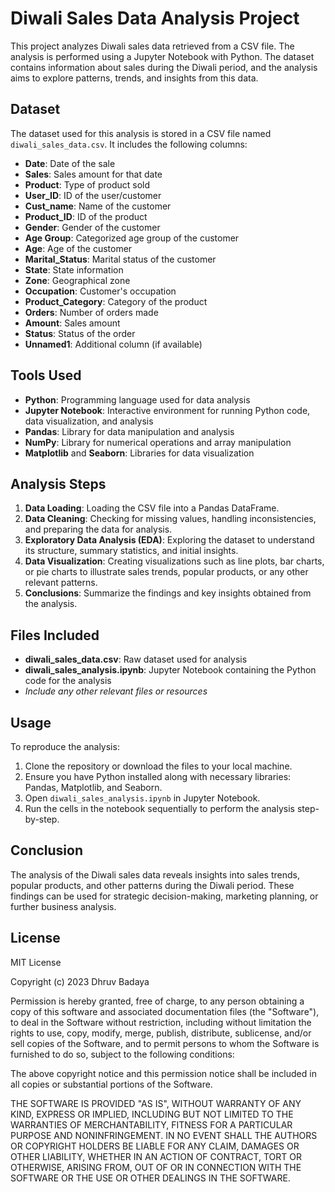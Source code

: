 # Diwali Sales Data Analysis Project

This project analyzes Diwali sales data retrieved from a CSV file. The analysis is performed using a Jupyter Notebook with Python. The dataset contains information about sales during the Diwali period, and the analysis aims to explore patterns, trends, and insights from this data.

## Dataset
The dataset used for this analysis is stored in a CSV file named `diwali_sales_data.csv`. It includes the following columns:
- **Date**: Date of the sale
- **Sales**: Sales amount for that date
- **Product**: Type of product sold
- **User_ID**: ID of the user/customer
- **Cust_name**: Name of the customer
- **Product_ID**: ID of the product
- **Gender**: Gender of the customer
- **Age Group**: Categorized age group of the customer
- **Age**: Age of the customer
- **Marital_Status**: Marital status of the customer
- **State**: State information
- **Zone**: Geographical zone
- **Occupation**: Customer's occupation
- **Product_Category**: Category of the product
- **Orders**: Number of orders made
- **Amount**: Sales amount
- **Status**: Status of the order
- **Unnamed1**: Additional column (if available)

## Tools Used
- **Python**: Programming language used for data analysis
- **Jupyter Notebook**: Interactive environment for running Python code, data visualization, and analysis
- **Pandas**: Library for data manipulation and analysis
- **NumPy**: Library for numerical operations and array manipulation
- **Matplotlib** and **Seaborn**: Libraries for data visualization

## Analysis Steps
1. **Data Loading**: Loading the CSV file into a Pandas DataFrame.
2. **Data Cleaning**: Checking for missing values, handling inconsistencies, and preparing the data for analysis.
3. **Exploratory Data Analysis (EDA)**: Exploring the dataset to understand its structure, summary statistics, and initial insights.
4. **Data Visualization**: Creating visualizations such as line plots, bar charts, or pie charts to illustrate sales trends, popular products, or any other relevant patterns.
5. **Conclusions**: Summarize the findings and key insights obtained from the analysis.

## Files Included
- **diwali_sales_data.csv**: Raw dataset used for analysis
- **diwali_sales_analysis.ipynb**: Jupyter Notebook containing the Python code for the analysis
- *Include any other relevant files or resources*

## Usage
To reproduce the analysis:
1. Clone the repository or download the files to your local machine.
2. Ensure you have Python installed along with necessary libraries: Pandas, Matplotlib, and Seaborn.
3. Open `diwali_sales_analysis.ipynb` in Jupyter Notebook.
4. Run the cells in the notebook sequentially to perform the analysis step-by-step.

## Conclusion
The analysis of the Diwali sales data reveals insights into sales trends, popular products, and other patterns during the Diwali period. These findings can be used for strategic decision-making, marketing planning, or further business analysis.

## License
MIT License

Copyright (c) 2023 Dhruv Badaya

Permission is hereby granted, free of charge, to any person obtaining a copy
of this software and associated documentation files (the "Software"), to deal
in the Software without restriction, including without limitation the rights
to use, copy, modify, merge, publish, distribute, sublicense, and/or sell
copies of the Software, and to permit persons to whom the Software is
furnished to do so, subject to the following conditions:

The above copyright notice and this permission notice shall be included in all
copies or substantial portions of the Software.

THE SOFTWARE IS PROVIDED "AS IS", WITHOUT WARRANTY OF ANY KIND, EXPRESS OR
IMPLIED, INCLUDING BUT NOT LIMITED TO THE WARRANTIES OF MERCHANTABILITY,
FITNESS FOR A PARTICULAR PURPOSE AND NONINFRINGEMENT. IN NO EVENT SHALL THE
AUTHORS OR COPYRIGHT HOLDERS BE LIABLE FOR ANY CLAIM, DAMAGES OR OTHER
LIABILITY, WHETHER IN AN ACTION OF CONTRACT, TORT OR OTHERWISE, ARISING FROM,
OUT OF OR IN CONNECTION WITH THE SOFTWARE OR THE USE OR OTHER DEALINGS IN THE
SOFTWARE.
